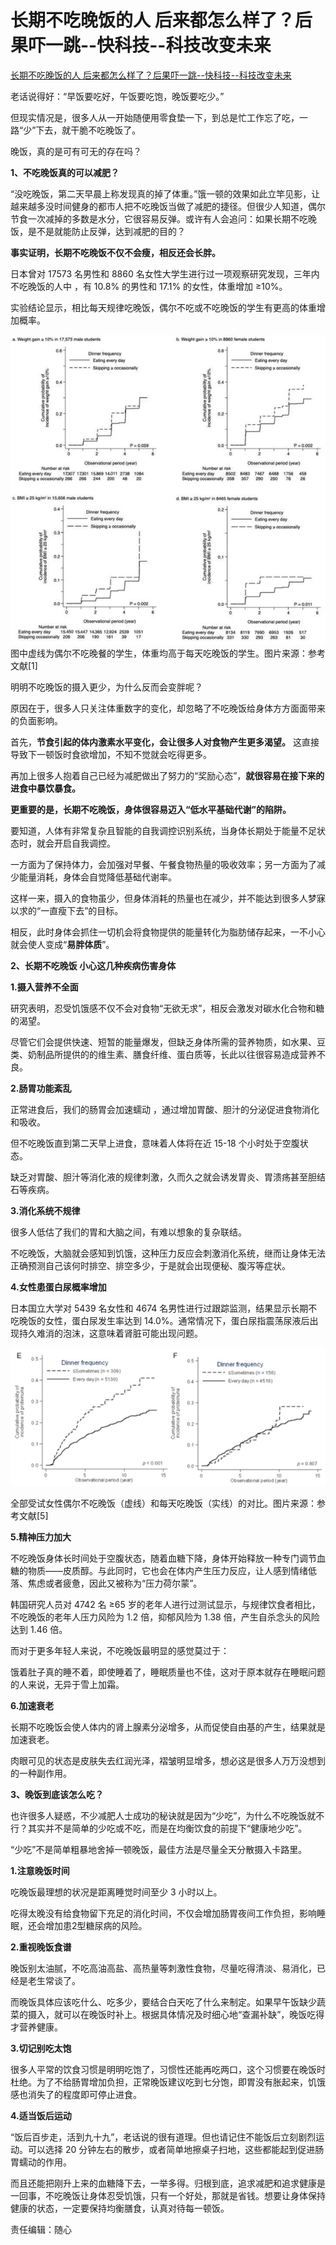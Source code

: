 # 长期不吃晚饭的人 后来都怎么样了？后果吓一跳--快科技--科技改变未来
[长期不吃晚饭的人 后来都怎么样了？后果吓一跳--快科技--科技改变未来](https://news.mydrivers.com/1/894/894518.htm) 

 老话说得好：“早饭要吃好，午饭要吃饱，晚饭要吃少。”

但现实情况是，很多人从一开始随便用零食垫一下，到总是忙工作忘了吃，一路“少”下去，就干脆不吃晚饭了。

晚饭，真的是可有可无的存在吗？

**1、不吃晚饭真的可以减肥？**

“没吃晚饭，第二天早晨上称发现真的掉了体重。”饿一顿的效果如此立竿见影，让越来越多没时间健身的都市人把不吃晚饭当做了减肥的捷径。但很少人知道，偶尔节食一次减掉的多数是水分，它很容易反弹。或许有人会追问：如果长期不吃晚饭，是不是就能防止反弹，达到减肥的目的？

**事实证明，长期不吃晚饭不仅不会瘦，相反还会长胖。** 

日本曾对 17573 名男性和 8860 名女性大学生进行过一项观察研究发现，三年内不吃晚饭的人中 ，有 10.8% 的男性和 17.1% 的女性，体重增加 ≥10%。

实验结论显示，相比每天规律吃晚饭，偶尔不吃或不吃晚饭的学生有更高的体重增加概率。

[![](https://github.com/ustczzh/MyClippings/blob/main/Images/2023-3-1%2019-27-06/b265c584-e90a-42ae-882e-9cfecd79e3d4.jpeg?raw=true)
](https://img1.mydrivers.com/img/20230301/b95c1d15-6f28-4958-ae4d-37cf08870b2b.jpg)  
图中虚线为偶尔不吃晚餐的学生，体重均高于每天吃晚饭的学生。图片来源：参考文献\[1\]

明明不吃晚饭的摄入更少，为什么反而会变胖呢？

原因在于，很多人只关注体重数字的变化，却忽略了不吃晚饭给身体方方面面带来的负面影响。

首先，**节食引起的体内激素水平变化，会让很多人对食物产生更多渴望。** 这直接导致下一顿饭时食欲增加，不知不觉就会吃得更多。

再加上很多人抱着自己已经为减肥做出了努力的“奖励心态”，**就很容易在接下来的进食中暴饮暴食。** 

**更重要的是，长期不吃晚饭，身体很容易迈入“低水平基础代谢”的陷阱。** 

要知道，人体有非常复杂且智能的自我调控识别系统，当身体长期处于能量不足状态时，就会开启自我调控。

一方面为了保持体力，会加强对早餐、午餐食物热量的吸收效率；另一方面为了减少能量消耗，身体会自觉降低基础代谢率。

这样一来，摄入的食物虽少，但身体消耗的热量也在减少，并不能达到很多人梦寐以求的“一直瘦下去”的目标。

相反，此时身体会抓住一切机会将食物提供的能量转化为脂肪储存起来，一不小心就会使人变成“**易胖体质**”。

**2、长期不吃晚饭 小心这几种疾病伤害身体**

**1.摄入营养不全面**

研究表明，忍受饥饿感不仅不会对食物“无欲无求”，相反会激发对碳水化合物和糖的渴望。

尽管它们会提供快速、短暂的能量爆发，但缺乏身体所需的营养物质，如水果、豆类、奶制品所提供的的维生素、膳食纤维、蛋白质等，长此以往很容易造成营养不良。

**2.肠胃功能紊乱**

正常进食后，我们的肠胃会加速蠕动 ，通过增加胃酸、胆汁的分泌促进食物消化和吸收。

但不吃晚饭直到第二天早上进食，意味着人体将在近 15-18 个小时处于空腹状态。

缺乏对胃酸、胆汁等消化液的规律刺激，久而久之就会诱发胃炎、胃溃疡甚至胆结石等疾病。

**3.消化系统不规律**

很多人低估了我们的胃和大脑之间，有难以想象的复杂联结。

不吃晚饭，大脑就会感知到饥饿，这种压力反应会刺激消化系统，继而让身体无法正确预测自己该何时排空、排空多少，于是就会出现便秘、腹泻等症状。

**4.女性患蛋白尿概率增加**

日本国立大学对 5439 名女性和 4674 名男性进行过跟踪监测，结果显示长期不吃晚饭的女性，蛋白尿发生率达到 14.0%。通常情况下，蛋白尿指震荡尿液后出现持久难消的泡沫，这意味着肾脏可能出现问题。

[![](https://github.com/ustczzh/MyClippings/blob/main/Images/2023-3-1%2019-27-06/a551ca47-9c32-4b32-8e0d-ad11e8d6508b.png?raw=true)
](https://img1.mydrivers.com/img/20230301/64179f4e-86bb-4898-9220-f8a33cae11bc.png)

全部受试女性偶尔不吃晚饭（虚线）和每天吃晚饭（实线）的对比。图片来源：参考文献\[5\]

**5.精神压力加大**

不吃晚饭身体长时间处于空腹状态，随着血糖下降，身体开始释放一种专门调节血糖的物质——皮质醇。与此同时，它也会在体内产生压力反应，让人感到情绪低落、焦虑或者疲惫，因此又被称为“压力荷尔蒙”。

韩国研究人员对 4742 名 ≥65 岁的老年人进行过测试显示，与规律饮食者相比，不吃晚饭的老年人压力风险为 1.2 倍，抑郁风险为 1.38 倍，产生自杀念头的风险达到 1.46 倍。

而对于更多年轻人来说，不吃晚饭最明显的感觉莫过于：

饿着肚子真的睡不着，即使睡着了，睡眠质量也不佳，这对于原本就存在睡眠问题的人来说，无异于雪上加霜。

**6.加速衰老**

长期不吃晚饭会使人体内的肾上腺素分泌增多，从而促使自由基的产生，结果就是加速衰老。

肉眼可见的状态是皮肤失去红润光泽，褶皱明显增多，想必这是很多人万万没想到的一种副作用。

**3、晚饭到底该怎么吃？**

也许很多人疑惑，不少减肥人士成功的秘诀就是因为“少吃”，为什么不吃晚饭就不行？其实并不是简单的少吃或不吃，而是在均衡饮食的前提下“健康地少吃”。

“少吃”不是简单粗暴地舍掉一顿晚饭，最佳方法是尽量全天分散摄入卡路里。

**1.注意晚饭时间**

吃晚饭最理想的状况是距离睡觉时间至少 3 小时以上。

吃得太晚没有给食物留下充足的消化时间，不仅会增加肠胃夜间工作负担，影响睡眠，还会增加患2型糖尿病的风险。

**2.重视晚饭食谱**

晚饭别太油腻，不吃高油高盐、高热量等刺激性食物，尽量吃得清淡、易消化，已经是老生常谈了。

而晚饭具体应该吃什么、吃多少，要结合白天吃了什么来制定。如果早午饭缺少蔬菜的摄入，就可以在晚饭时补上。根据具体情况及时细心地“查漏补缺”，晚饭吃得才营养健康。

**3.切记别吃太饱**

很多人平常的饮食习惯是明明吃饱了，习惯性还能再吃两口，这个习惯要在晚饭时杜绝。为了不给肠胃增加负担，正常晚饭建议吃到七分饱，即胃没有胀起来，饥饿感也消失了的程度即可停止进食。

**4.适当饭后运动**

“饭后百步走，活到九十九”，老话说的很有道理。但也请记住不能饭后立刻剧烈运动。可以选择 20 分钟左右的散步，或者简单地擦桌子扫地，这些都能起到促进肠胃蠕动的作用。

而且还能把刚升上来的血糖降下去，一举多得。归根到底，追求减肥和追求健康是一回事，不吃晚饭让身体忍受饥饿，只有一个好处，那就是省钱。想要让身体保持健康的状态，一定要保持均衡膳食，认真对待每一顿饭。

责任编辑：随心